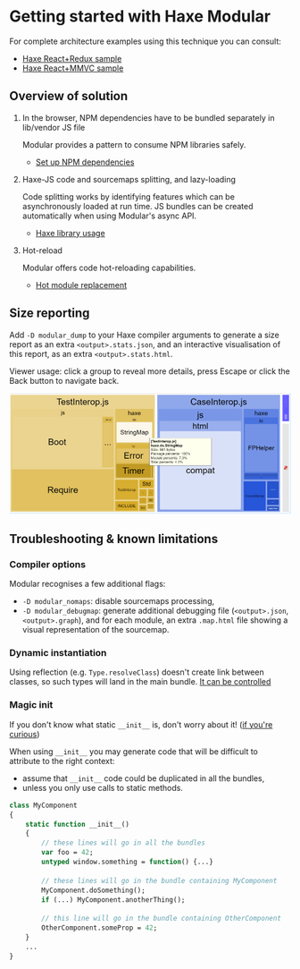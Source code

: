 # Getting started with Haxe Modular

For complete architecture examples using this technique you can consult:

- [Haxe React+Redux sample](https://github.com/elsassph/haxe-react-redux)
- [Haxe React+MMVC sample](https://github.com/elsassph/haxe-react-mmvc)


## Overview of solution

1. In the browser, NPM dependencies have to be bundled separately in lib/vendor JS file

	Modular provides a pattern to consume NPM libraries safely.

	- [Set up NPM dependencies](npm-setup.md)

2. Haxe-JS code and sourcemaps splitting, and lazy-loading

	Code splitting works by identifying features which can be asynchronously loaded at
	run time. JS bundles can be created automatically when using Modular's async API.

	- [Haxe library usage](library-usage.md)

4. Hot-reload

	Modular offers code hot-reloading capabilities.

	- [Hot module replacement](hmr-usage.md)


## Size reporting

Add `-D modular_dump` to your Haxe compiler arguments to generate a size report as an extra
`<output>.stats.json`, and an interactive visualisation of this report, as an extra `<output>.stats.html`.

Viewer usage: click a group to reveal more details, press Escape or click the Back button to navigate back.

![Stats viewer](stats.png)


## Troubleshooting & known limitations

### Compiler options

Modular recognises a few additional flags:

- `-D modular_nomaps`: disable sourcemaps processing,
- `-D modular_debugmap`: generate additional debugging file (`<output>.json`, `<output>.graph`),
  and for each module, an extra `.map.html` file showing a visual representation of the sourcemap.

### Dynamic instantiation

Using reflection (e.g. `Type.resolveClass`) doesn't create link between classes, so such
types will land in the main bundle. [It can be controlled](advanced.md)

### Magic init

If you don't know what static `__init__` is, don't worry about it!
([if you're curious](http://old.haxe.org/doc/advanced/magic#initialization-magic))

When using `__init__` you may generate code that will be difficult to attribute to the
right context:

- assume that `__init__` code could be duplicated in all the bundles,
- unless you only use calls to static methods.

```haxe
class MyComponent
{
	static function __init__()
	{
		// these lines will go in all the bundles
		var foo = 42;
		untyped window.something = function() {...}

		// these lines will go in the bundle containing MyComponent
		MyComponent.doSomething();
		if (...) MyComponent.anotherThing();

		// this line will go in the bundle containing OtherComponent
		OtherComponent.someProp = 42;
	}
	...
}
```
